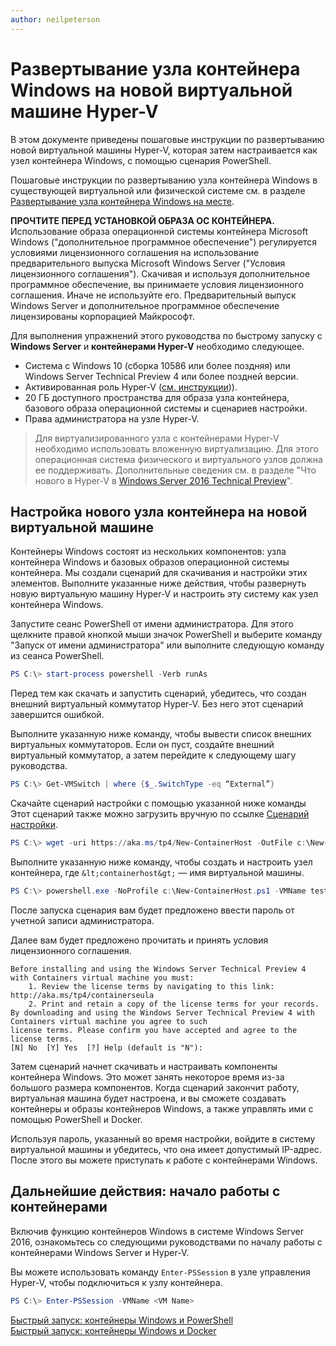 ```yaml
---
author: neilpeterson
---
```


# Развертывание узла контейнера Windows на новой виртуальной машине Hyper-V

В этом документе приведены пошаговые инструкции по развертыванию новой виртуальной машины Hyper-V, которая затем настраивается как узел контейнера Windows, с помощью сценария PowerShell.

Пошаговые инструкции по развертыванию узла контейнера Windows в существующей виртуальной или физической системе см. в разделе [Развертывание узла контейнера Windows на месте](./inplace_setup.md).

**ПРОЧТИТЕ ПЕРЕД УСТАНОВКОЙ ОБРАЗА ОС КОНТЕЙНЕРА.** Использование образа операционной системы контейнера Microsoft Windows ("дополнительное программное обеспечение") регулируется условиями лицензионного соглашения на использование предварительного выпуска Microsoft Windows Server ("Условия лицензионного соглашения"). Скачивая и используя дополнительное программное обеспечение, вы принимаете условия лицензионного соглашения. Иначе не используйте его. Предварительный выпуск Windows Server и дополнительное программное обеспечение лицензированы корпорацией Майкрософт.

Для выполнения упражнений этого руководства по быстрому запуску с **Windows Server** и **контейнерами Hyper-V** необходимо следующее.

* Система с Windows 10 (сборка 10586 или более поздняя) или Windows Server Technical Preview 4 или более поздней версии.
* Активированная роль Hyper-V ([см. инструкции](https://msdn.microsoft.com/virtualization/hyperv_on_windows/quick_start/walkthrough_install#UsingPowerShell))).
* 20 ГБ доступного пространства для образа узла контейнера, базового образа операционной системы и сценариев настройки.
* Права администратора на узле Hyper-V.

> Для виртуализированного узла с контейнерами Hyper-V необходимо использовать вложенную виртуализацию. Для этого операционная система физического и виртуального узлов должна ее поддерживать. Дополнительные сведения см. в разделе "Что нового в Hyper-V в [Windows Server 2016 Technical Preview](https://technet.microsoft.com/library/dn765471.aspx#BKMK_nested)".

## Настройка нового узла контейнера на новой виртуальной машине

Контейнеры Windows состоят из нескольких компонентов: узла контейнера Windows и базовых образов операционной системы контейнера. Мы создали сценарий для скачивания и настройки этих элементов. Выполните указанные ниже действия, чтобы развернуть новую виртуальную машину Hyper-V и настроить эту систему как узел контейнера Windows.

Запустите сеанс PowerShell от имени администратора. Для этого щелкните правой кнопкой мыши значок PowerShell и выберите команду "Запуск от имени администратора" или выполните следующую команду из сеанса PowerShell.

``` powershell
PS C:\> start-process powershell -Verb runAs
```

Перед тем как скачать и запустить сценарий, убедитесь, что создан внешний виртуальный коммутатор Hyper-V. Без него этот сценарий завершится ошибкой.

Выполните указанную ниже команду, чтобы вывести список внешних виртуальных коммутаторов. Если он пуст, создайте внешний виртуальный коммутатор, а затем перейдите к следующему шагу руководства.

```powershell
PS C:\> Get-VMSwitch | where {$_.SwitchType -eq “External”}
```

Скачайте сценарий настройки с помощью указанной ниже команды Этот сценарий также можно загрузить вручную по ссылке [Сценарий настройки](https://aka.ms/tp4/New-ContainerHost).

``` PowerShell
PS C:\> wget -uri https://aka.ms/tp4/New-ContainerHost -OutFile c:\New-ContainerHost.ps1
```

Выполните указанную ниже команду, чтобы создать и настроить узел контейнера, где `&lt;containerhost&gt;` — имя виртуальной машины.

``` powershell
PS C:\> powershell.exe -NoProfile c:\New-ContainerHost.ps1 -VMName testcont -WindowsImage ServerDatacenterCore -Hyperv
```

После запуска сценария вам будет предложено ввести пароль от учетной записи администратора.

Далее вам будет предложено прочитать и принять условия лицензионного соглашения.

```
Before installing and using the Windows Server Technical Preview 4 with Containers virtual machine you must:
    1. Review the license terms by navigating to this link: http://aka.ms/tp4/containerseula
    2. Print and retain a copy of the license terms for your records.
By downloading and using the Windows Server Technical Preview 4 with Containers virtual machine you agree to such
license terms. Please confirm you have accepted and agree to the license terms.
[N] No  [Y] Yes  [?] Help (default is "N"):
```

Затем сценарий начнет скачивать и настраивать компоненты контейнера Windows. Это может занять некоторое время из-за большого размера компонентов. Когда сценарий закончит работу, виртуальная машина будет настроена, и вы сможете создавать контейнеры и образы контейнеров Windows, а также управлять ими с помощью PowerShell и Docker.

Используя пароль, указанный во время настройки, войдите в систему виртуальной машины и убедитесь, что она имеет допустимый IP-адрес. После этого вы можете приступать к работе с контейнерами Windows.

## Дальнейшие действия: начало работы с контейнерами

Включив функцию контейнеров Windows в системе Windows Server 2016, ознакомьтесь со следующими руководствами по началу работы с контейнерами Windows Server и Hyper-V.

Вы можете использовать команду `Enter-PSSession` в узле управления Hyper-V, чтобы подключиться к узлу контейнера.

```powershell
PS C:\> Enter-PSSession -VMName <VM Name>
```

[Быстрый запуск: контейнеры Windows и PowerShell](./manage_powershell.md)  
[Быстрый запуск: контейнеры Windows и Docker](./manage_docker.md)






<!--HONumber=Mar16_HO3-->


